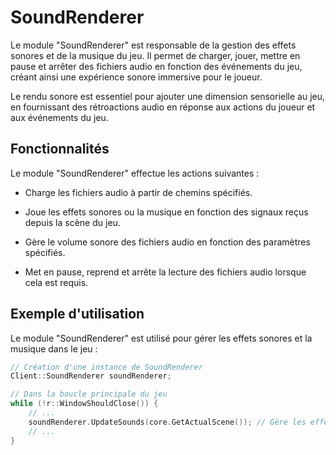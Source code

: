 # SoundRenderer
Le module "SoundRenderer" est responsable de la gestion des effets sonores et de la musique du jeu. Il permet de charger, jouer, mettre en pause et arrêter des fichiers audio en fonction des événements du jeu, créant ainsi une expérience sonore immersive pour le joueur.

Le rendu sonore est essentiel pour ajouter une dimension sensorielle au jeu, en fournissant des rétroactions audio en réponse aux actions du joueur et aux événements du jeu.

## Fonctionnalités
Le module "SoundRenderer" effectue les actions suivantes :

- Charge les fichiers audio à partir de chemins spécifiés.


- Joue les effets sonores ou la musique en fonction des signaux reçus depuis la scène du jeu.


- Gère le volume sonore des fichiers audio en fonction des paramètres spécifiés.


- Met en pause, reprend et arrête la lecture des fichiers audio lorsque cela est requis.


## Exemple d'utilisation
Le module "SoundRenderer" est utilisé pour gérer les effets sonores et la musique dans le jeu :

```cpp
// Création d'une instance de SoundRenderer
Client::SoundRenderer soundRenderer;

// Dans la boucle principale du jeu
while (!r::WindowShouldClose()) {
    // ...
    soundRenderer.UpdateSounds(core.GetActualScene()); // Gère les effets sonores et la musique
    // ...
}
```